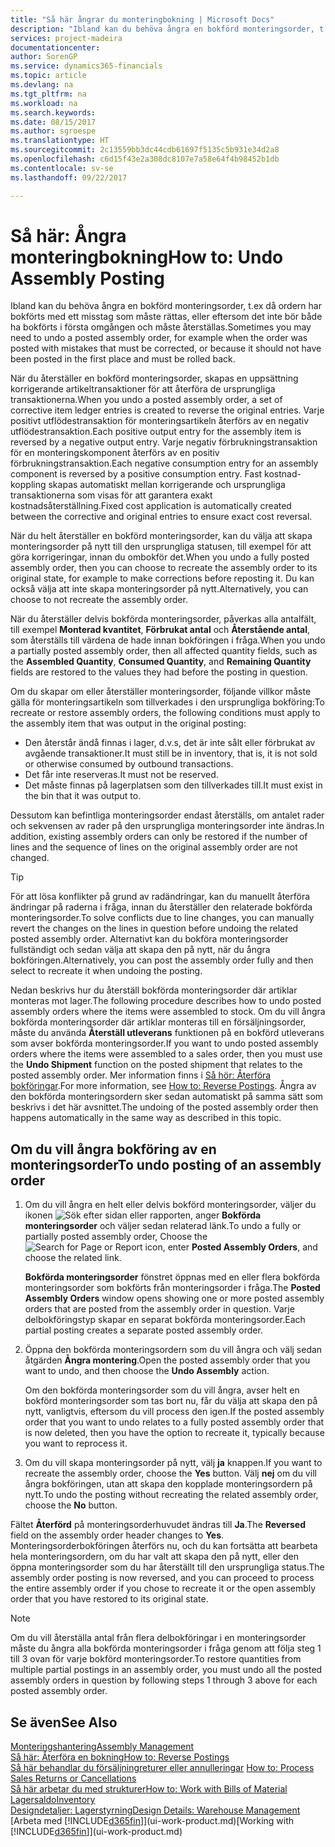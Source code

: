 ```yaml
---
title: "Så här ångrar du monteringbokning | Microsoft Docs"
description: "Ibland kan du behöva ångra en bokförd monteringsorder, t.ex då ordern har bokförts med ett misstag som måste rättas, eller eftersom det inte bör både ha bokförts i första omgången och måste återställas."
services: project-madeira
documentationcenter: 
author: SorenGP
ms.service: dynamics365-financials
ms.topic: article
ms.devlang: na
ms.tgt_pltfrm: na
ms.workload: na
ms.search.keywords: 
ms.date: 08/15/2017
ms.author: sgroespe
ms.translationtype: HT
ms.sourcegitcommit: 2c13559bb3dc44cdb61697f5135c5b931e34d2a8
ms.openlocfilehash: c6d15f43e2a308dc8107e7a58e64f4b98452b1db
ms.contentlocale: sv-se
ms.lasthandoff: 09/22/2017

---
```

# <a name="how-to-undo-assembly-posting"></a><span data-ttu-id="d6229-103">Så här: Ångra monteringbokning</span><span class="sxs-lookup"><span data-stu-id="d6229-103">How to: Undo Assembly Posting</span></span>
<span data-ttu-id="d6229-104">Ibland kan du behöva ångra en bokförd monteringsorder, t.ex då ordern har bokförts med ett misstag som måste rättas, eller eftersom det inte bör både ha bokförts i första omgången och måste återställas.</span><span class="sxs-lookup"><span data-stu-id="d6229-104">Sometimes you may need to undo a posted assembly order, for example when the order was posted with mistakes that must be corrected, or because it should not have been posted in the first place and must be rolled back.</span></span>

<span data-ttu-id="d6229-105">När du återställer en bokförd monteringsorder, skapas en uppsättning korrigerande artikeltransaktioner för att återföra de ursprungliga transaktionerna.</span><span class="sxs-lookup"><span data-stu-id="d6229-105">When you undo a posted assembly order, a set of corrective item ledger entries is created to reverse the original entries.</span></span> <span data-ttu-id="d6229-106">Varje positivt utflödestransaktion för monteringsartikeln återförs av en negativ utflödestransaktion.</span><span class="sxs-lookup"><span data-stu-id="d6229-106">Each positive output entry for the assembly item is reversed by a negative output entry.</span></span> <span data-ttu-id="d6229-107">Varje negativ förbrukningstransaktion för en monteringskomponent återförs av en positiv förbrukningstransaktion.</span><span class="sxs-lookup"><span data-stu-id="d6229-107">Each negative consumption entry for an assembly component is reversed by a positive consumption entry.</span></span> <span data-ttu-id="d6229-108">Fast kostnad-koppling skapas automatiskt mellan korrigerande och ursprungliga transaktionerna som visas för att garantera exakt kostnadsåterställning.</span><span class="sxs-lookup"><span data-stu-id="d6229-108">Fixed cost application is automatically created between the corrective and original entries to ensure exact cost reversal.</span></span>  

<span data-ttu-id="d6229-109">När du helt återställer en bokförd monteringsorder, kan du välja att skapa monteringsorder på nytt till den ursprungliga statusen, till exempel för att göra korrigeringar, innan du ombokför det.</span><span class="sxs-lookup"><span data-stu-id="d6229-109">When you undo a fully posted assembly order, then you can choose to recreate the assembly order to its original state, for example to make corrections before reposting it.</span></span> <span data-ttu-id="d6229-110">Du kan också välja att inte skapa monteringsorder på nytt.</span><span class="sxs-lookup"><span data-stu-id="d6229-110">Alternatively, you can choose to not recreate the assembly order.</span></span>  

<span data-ttu-id="d6229-111">När du återställer delvis bokförda monteringsorder, påverkas alla antalfält, till exempel **Monterad kvantitet**, **Förbrukat antal** och **Återstående antal**, som återställs till värdena de hade innan bokföringen i fråga.</span><span class="sxs-lookup"><span data-stu-id="d6229-111">When you undo a partially posted assembly order, then all affected quantity fields, such as the **Assembled Quantity**, **Consumed Quantity**, and **Remaining Quantity** fields are restored to the values they had before the posting in question.</span></span>  

<span data-ttu-id="d6229-112">Om du skapar om eller återställer monteringsorder, följande villkor måste gälla för monteringsartikeln som tillverkades i den ursprungliga bokföring:</span><span class="sxs-lookup"><span data-stu-id="d6229-112">To recreate or restore assembly orders, the following conditions must apply to the assembly item that was output in the original posting:</span></span>  

-   <span data-ttu-id="d6229-113">Den återstår ändå finnas i lager, d.v.s, det är inte sålt eller förbrukat av avgående transaktioner.</span><span class="sxs-lookup"><span data-stu-id="d6229-113">It must still be in inventory, that is, it is not sold or otherwise consumed by outbound transactions.</span></span>  
-   <span data-ttu-id="d6229-114">Det får inte reserveras.</span><span class="sxs-lookup"><span data-stu-id="d6229-114">It must not be reserved.</span></span>  
-   <span data-ttu-id="d6229-115">Det måste finnas på lagerplatsen som den tillverkades till.</span><span class="sxs-lookup"><span data-stu-id="d6229-115">It must exist in the bin that it was output to.</span></span>  

<span data-ttu-id="d6229-116">Dessutom kan befintliga monteringsorder endast återställs, om antalet rader och sekvensen av rader på den ursprungliga monteringsorder inte ändras.</span><span class="sxs-lookup"><span data-stu-id="d6229-116">In addition, existing assembly orders can only be restored if the number of lines and the sequence of lines on the original assembly order are not changed.</span></span>  

> [!TIP]  
>  <span data-ttu-id="d6229-117">För att lösa konflikter på grund av radändringar, kan du manuellt återföra ändringar på raderna i fråga, innan du återställer den relaterade bokförda monteringsorder.</span><span class="sxs-lookup"><span data-stu-id="d6229-117">To solve conflicts due to line changes, you can manually revert the changes on the lines in question before undoing the related posted assembly order.</span></span> <span data-ttu-id="d6229-118">Alternativt kan du bokföra monteringsorder fullständigt och sedan välja att skapa den på nytt, när du ångra bokföringen.</span><span class="sxs-lookup"><span data-stu-id="d6229-118">Alternatively, you can post the assembly order fully and then select to recreate it when undoing the posting.</span></span>  

<span data-ttu-id="d6229-119">Nedan beskrivs hur du återställ bokförda monteringsorder där artiklar monteras mot lager.</span><span class="sxs-lookup"><span data-stu-id="d6229-119">The following procedure describes how to undo posted assembly orders where the items were assembled to stock.</span></span> <span data-ttu-id="d6229-120">Om du vill ångra bokförda monteringsorder där artiklar monteras till en försäljningsorder, måste du använda **Återställ utleverans** funktionen på en bokförd utleverans som avser bokförda monteringsorder.</span><span class="sxs-lookup"><span data-stu-id="d6229-120">If you want to undo posted assembly orders where the items were assembled to a sales order, then you must use the **Undo Shipment** function on the posted shipment that relates to the posted assembly order.</span></span> <span data-ttu-id="d6229-121">Mer information finns i [Så hör: Återföra bokföringar](finance-how-reverse-journal-posting.md).</span><span class="sxs-lookup"><span data-stu-id="d6229-121">For more information, see [How to: Reverse Postings](finance-how-reverse-journal-posting.md).</span></span> <span data-ttu-id="d6229-122">Ångra av den bokförda monteringsordern sker sedan automatiskt på samma sätt som beskrivs i det här avsnittet.</span><span class="sxs-lookup"><span data-stu-id="d6229-122">The undoing of the posted assembly order then happens automatically in the same way as described in this topic.</span></span>  

## <a name="to-undo-posting-of-an-assembly-order"></a><span data-ttu-id="d6229-123">Om du vill ångra bokföring av en monteringsorder</span><span class="sxs-lookup"><span data-stu-id="d6229-123">To undo posting of an assembly order</span></span>  
1.  <span data-ttu-id="d6229-124">Om du vill ångra en helt eller delvis bokförd monteringsorder, väljer du ikonen ![Sök efter sidan eller rapporten](media/ui-search/search_small.png "ikonen Sök efter sidan eller rapporten"), anger **Bokförda monteringsorder** och väljer sedan relaterad länk.</span><span class="sxs-lookup"><span data-stu-id="d6229-124">To undo a fully or partially posted assembly order, Choose the ![Search for Page or Report](media/ui-search/search_small.png "Search for Page or Report icon") icon, enter **Posted Assembly Orders**, and choose the related link.</span></span>  

    <span data-ttu-id="d6229-125">**Bokförda monteringsorder** fönstret öppnas med en eller flera bokförda monteringsorder som bokförts från monteringsorder i fråga.</span><span class="sxs-lookup"><span data-stu-id="d6229-125">The **Posted Assembly Orders** window opens showing one or more posted assembly orders that are posted from the assembly order in question.</span></span> <span data-ttu-id="d6229-126">Varje delbokföringstyp skapar en separat bokförda monteringsorder.</span><span class="sxs-lookup"><span data-stu-id="d6229-126">Each partial posting creates a separate posted assembly order.</span></span>  
2.  <span data-ttu-id="d6229-127">Öppna den bokförda monteringsordern som du vill ångra och välj sedan åtgärden **Ångra montering**.</span><span class="sxs-lookup"><span data-stu-id="d6229-127">Open the posted assembly order that you want to undo, and then choose the **Undo Assembly** action.</span></span>  

    <span data-ttu-id="d6229-128">Om den bokförda monteringsorder som du vill ångra, avser helt en bokförd monteringsorder som tas bort nu, får du välja att skapa den på nytt, vanligtvis, eftersom du vill process den igen.</span><span class="sxs-lookup"><span data-stu-id="d6229-128">If the posted assembly order that you want to undo relates to a fully posted assembly order that is now deleted, then you have the option to recreate it, typically because you want to reprocess it.</span></span>  
3.  <span data-ttu-id="d6229-129">Om du vill skapa monteringsorder på nytt, välj **ja** knappen.</span><span class="sxs-lookup"><span data-stu-id="d6229-129">If you want to recreate the assembly order, choose the **Yes** button.</span></span> <span data-ttu-id="d6229-130">Välj **nej** om du vill ångra bokföringen, utan att skapa den kopplade monteringsordern på nytt.</span><span class="sxs-lookup"><span data-stu-id="d6229-130">To undo the posting without recreating the related assembly order, choose the **No** button.</span></span>  

<span data-ttu-id="d6229-131">Fältet **Återförd** på monteringsorderhuvudet ändras till **Ja**.</span><span class="sxs-lookup"><span data-stu-id="d6229-131">The **Reversed** field on the assembly order header changes to **Yes**.</span></span> <span data-ttu-id="d6229-132">Monteringsorderbokföringen återförs nu, och du kan fortsätta att bearbeta hela monteringsordern, om du har valt att skapa den på nytt, eller den öppna monteringsorder som du har återställt till den ursprungliga status.</span><span class="sxs-lookup"><span data-stu-id="d6229-132">The assembly order posting is now reversed, and you can proceed to process the entire assembly order if you chose to recreate it or the open assembly order that you have restored to its original state.</span></span>  

> [!NOTE]  
>  <span data-ttu-id="d6229-133">Om du vill återställa antal från flera delbokföringar i en monteringsorder måste du ångra alla bokförda monteringsorder i fråga genom att följa steg 1 till 3 ovan för varje bokförd monteringsorder.</span><span class="sxs-lookup"><span data-stu-id="d6229-133">To restore quantities from multiple partial postings in an assembly order, you must undo all the posted assembly orders in question by following steps 1 through 3 above for each posted assembly order.</span></span>  

## <a name="see-also"></a><span data-ttu-id="d6229-134">Se även</span><span class="sxs-lookup"><span data-stu-id="d6229-134">See Also</span></span>  
[<span data-ttu-id="d6229-135">Monteringshantering</span><span class="sxs-lookup"><span data-stu-id="d6229-135">Assembly Management</span></span>](assembly-assemble-items.md)  
[<span data-ttu-id="d6229-136">Så här: Återföra en bokning</span><span class="sxs-lookup"><span data-stu-id="d6229-136">How to: Reverse Postings</span></span>](finance-how-reverse-journal-posting.md)  
<span data-ttu-id="d6229-137">[Så här behandlar du försäljningreturer eller annulleringar](sales-how-process-sales-returns-cancellations.md)  </span><span class="sxs-lookup"><span data-stu-id="d6229-137">[How to: Process Sales Returns or Cancellations](sales-how-process-sales-returns-cancellations.md)  </span></span>  
[<span data-ttu-id="d6229-138">Så här arbetar du med strukturer</span><span class="sxs-lookup"><span data-stu-id="d6229-138">How to: Work with Bills of Material</span></span>](inventory-how-work-BOMs.md)  
[<span data-ttu-id="d6229-139">Lagersaldo</span><span class="sxs-lookup"><span data-stu-id="d6229-139">Inventory</span></span>](inventory-manage-inventory.md)  
[<span data-ttu-id="d6229-140">Designdetaljer: Lagerstyrning</span><span class="sxs-lookup"><span data-stu-id="d6229-140">Design Details: Warehouse Management</span></span>](design-details-warehouse-management.md)  
<span data-ttu-id="d6229-141">[Arbeta med [!INCLUDE[d365fin](includes/d365fin_md.md)]](ui-work-product.md)</span><span class="sxs-lookup"><span data-stu-id="d6229-141">[Working with [!INCLUDE[d365fin](includes/d365fin_md.md)]](ui-work-product.md)</span></span>

